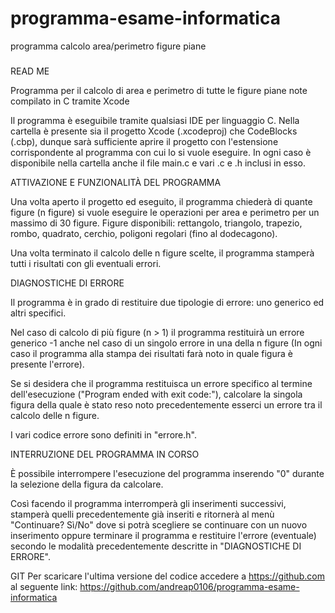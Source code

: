 # programma-esame-informatica
programma calcolo area/perimetro figure piane 

#####
READ ME

Programma per il calcolo di area e perimetro di tutte le figure piane note compilato in C tramite Xcode

Il programma è eseguibile tramite qualsiasi IDE per linguaggio C. 
Nella cartella è presente sia il progetto Xcode (.xcodeproj) che CodeBlocks (.cbp), dunque sarà sufficiente aprire il progetto con l'estensione corrispondente al programma con cui lo si vuole eseguire. In ogni caso è disponibile nella cartella anche il file main.c e vari .c e .h inclusi in esso.



ATTIVAZIONE E FUNZIONALITÀ DEL PROGRAMMA

Una volta aperto il progetto ed eseguito, il programma chiederà di quante figure (n figure) si vuole eseguire le operazioni per area e perimetro per un massimo di 30 figure. 
Figure disponibili:  rettangolo, triangolo, trapezio, rombo, quadrato, cerchio, poligoni regolari (fino al dodecagono).

Una volta terminato il calcolo delle n figure scelte, il programma stamperà tutti i risultati con gli eventuali errori.



DIAGNOSTICHE DI ERRORE

Il programma è in grado di restituire due tipologie di errore:  uno generico ed altri specifici. 

Nel caso di calcolo di più figure (n > 1) il  programma restituirà un errore generico -1 anche nel caso di un singolo errore in una della n figure 
(In ogni caso il programma alla stampa dei risultati farà noto in quale figura è presente l'errore). 

Se si desidera che il programma restituisca un errore specifico al termine dell'esecuzione ("Program ended with exit code:"), calcolare la singola figura della quale è stato reso noto precedentemente esserci un errore tra il calcolo delle n figure.

I vari codice errore sono definiti in "errore.h".



INTERRUZIONE DEL PROGRAMMA IN CORSO

È possibile interrompere l'esecuzione del programma inserendo "0" durante la selezione della figura da calcolare.

Così facendo il programma interromperà gli inserimenti successivi, stamperà quelli precedentemente già inseriti e ritornerà al menù "Continuare? Sì/No" dove si potrà scegliere se continuare con un nuovo inserimento oppure terminare il programma e restituire l'errore (eventuale) secondo le modalità precedentemente descritte in "DIAGNOSTICHE DI ERRORE".



GIT
Per scaricare l'ultima versione del codice accedere a https://github.com al seguente link: 
https://github.com/andreap0106/programma-esame-informatica

